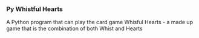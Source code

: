 ### Py Whistful Hearts

A Python program that can play the card game Whisful Hearts - a made up game that is the combination of both Whist and Hearts